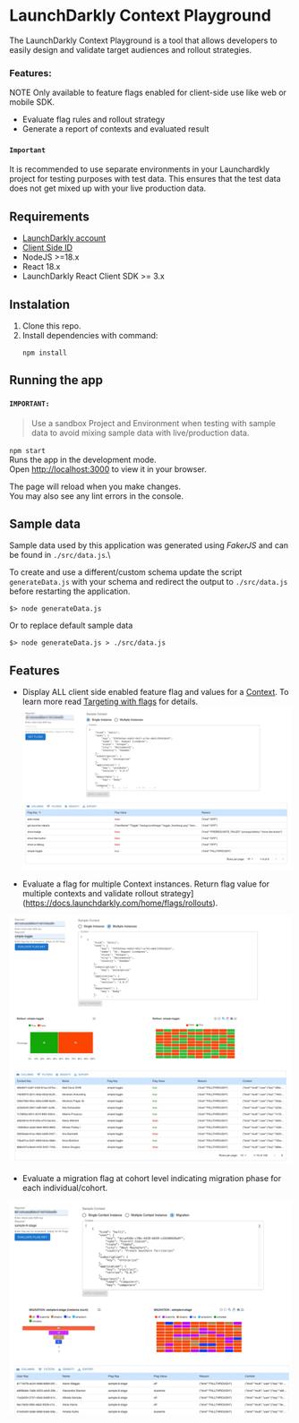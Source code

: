 # LaunchDarkly Context Playground
The LaunchDarkly Context Playground is a tool that allows developers to easily design and validate target audiences and rollout strategies.

### Features:
NOTE Only available to feature flags enabled for client-side use like web or mobile SDK.
* Evaluate flag rules and rollout strategy
* Generate a report of contexts and evaluated result

#### `Important`
It is recommended to use separate environments in your Launchardkly project for testing purposes with test data. This ensures that the test data does not get mixed up with your live production data.

## Requirements
* [LaunchDarkly account](https://launchdarkly.com/start-trial/)
* [Client Side ID](https://docs.launchdarkly.com/home/organize/environments/?q=clientside+id#finding-and-resetting-an-environments-sdk-key-mobile-key-or-client-side-id)
* NodeJS >=18.x
* React 18.x
* LaunchDarkly React Client SDK >= 3.x

## Instalation
1. Clone this repo.
2. Install dependencies with command:
    ```
    npm install
    ```


## Running the app
#### `IMPORTANT:`
> Use a sandbox Project and Environment when testing with sample data to avoid mixing sample data with live/production data.


`npm start`\
Runs the app in the development mode.\
Open [http://localhost:3000](http://localhost:3000) to view it in your browser.

The page will reload when you make changes.\
You may also see any lint errors in the console.

## Sample data
Sample data used by this application was generated using *FakerJS* and can be found in `./src/data.js`.\

To create and use a different/custom schema update the script `generateData.js` with your schema and redirect the output to `./src/data.js` before restarting the application.

```
$> node generateData.js
```

Or to replace default sample data
```
$> node generateData.js > ./src/data.js
```

## Features

* Display ALL client side enabled feature flag and values for a [Context](https://docs.launchdarkly.com/home/contexts). To learn more read [Targeting with flags](https://docs.launchdarkly.com/home/flags/targeting) for details.
![Single Context Instance](img/singleContext.jpg)


* Evaluate a flag for multiple Context instances.
Return flag value for multiple contexts and validate rollout strategy](https://docs.launchdarkly.com/home/flags/rollouts).

![Multi Context Instance](img/multiContextInstance.jpg)
* Evaluate a migration flag at cohort level indicating migration phase for each individual/cohort.

![Migration stages](img/migration.jpg)